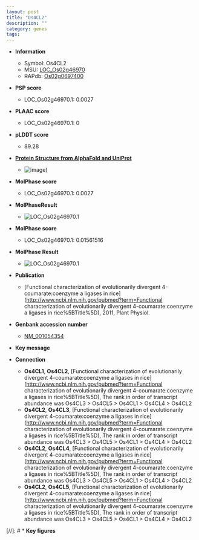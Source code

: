 ```yaml
---
layout: post
title: "Os4CL2"
description: ""
category: genes
tags: 
---
```


* **Information**  
    + Symbol: Os4CL2  
    + MSU: [LOC_Os02g46970](http://rice.plantbiology.msu.edu/cgi-bin/ORF_infopage.cgi?orf=LOC_Os02g46970)  
    + RAPdb: [Os02g0697400](http://rapdb.dna.affrc.go.jp/viewer/gbrowse_details/irgsp1?name=Os02g0697400)  

* **PSP score**  
    + LOC_Os02g46970.1: 0.0027 

* **PLAAC score**  
    + LOC_Os02g46970.1: 0 

* **pLDDT score**
    + 89.28

* **[Protein Structure from AlphaFold and UniProt](https://www.uniprot.org/uniprotkb/Q42982/entry#structure)**
    + ![image](https://ricepsp.github.io/images/Q4/AF-Q42982-F1.png))

* **MolPhase score**
    + LOC_Os02g46970.1: 0.0027

* **MolPhaseResult**
    + ![LOC_Os02g46970.1](https://ricepsp.github.io/pictures/LOC_Os02g/LOC_Os02g46970.1.png)

* **MolPhase score**
    + LOC_Os02g46970.1: 0.01561516

* **MolPhase Result**
    + ![LOC_Os02g46970.1](https://304243504.github.io/Pictures/LOC_Os02g/LOC_Os02g46970.1.png)

* **Publication**  
    + [Functional characterization of evolutionarily divergent 4-coumarate:coenzyme a ligases in rice](http://www.ncbi.nlm.nih.gov/pubmed?term=Functional characterization of evolutionarily divergent 4-coumarate:coenzyme a ligases in rice%5BTitle%5D), 2011, Plant Physiol.

* **Genbank accession number**  
    + [NM_001054354](http://www.ncbi.nlm.nih.gov/nuccore/NM_001054354)

* **Key message**  

* **Connection**  
    + __Os4CL1__, __Os4CL2__, [Functional characterization of evolutionarily divergent 4-coumarate:coenzyme a ligases in rice](http://www.ncbi.nlm.nih.gov/pubmed?term=Functional characterization of evolutionarily divergent 4-coumarate:coenzyme a ligases in rice%5BTitle%5D), The rank in order of transcript abundance was Os4CL3 > Os4CL5 > Os4CL1 > Os4CL4 > Os4CL2
    + __Os4CL2__, __Os4CL3__, [Functional characterization of evolutionarily divergent 4-coumarate:coenzyme a ligases in rice](http://www.ncbi.nlm.nih.gov/pubmed?term=Functional characterization of evolutionarily divergent 4-coumarate:coenzyme a ligases in rice%5BTitle%5D), The rank in order of transcript abundance was Os4CL3 > Os4CL5 > Os4CL1 > Os4CL4 > Os4CL2
    + __Os4CL2__, __Os4CL4__, [Functional characterization of evolutionarily divergent 4-coumarate:coenzyme a ligases in rice](http://www.ncbi.nlm.nih.gov/pubmed?term=Functional characterization of evolutionarily divergent 4-coumarate:coenzyme a ligases in rice%5BTitle%5D), The rank in order of transcript abundance was Os4CL3 > Os4CL5 > Os4CL1 > Os4CL4 > Os4CL2
    + __Os4CL2__, __Os4CL5__, [Functional characterization of evolutionarily divergent 4-coumarate:coenzyme a ligases in rice](http://www.ncbi.nlm.nih.gov/pubmed?term=Functional characterization of evolutionarily divergent 4-coumarate:coenzyme a ligases in rice%5BTitle%5D), The rank in order of transcript abundance was Os4CL3 > Os4CL5 > Os4CL1 > Os4CL4 > Os4CL2

[//]: # * **Key figures**  



